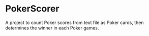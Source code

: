 # PokerScorer
A project to count Poker scores from text file as Poker cards, then determines the winner in each Poker games.
